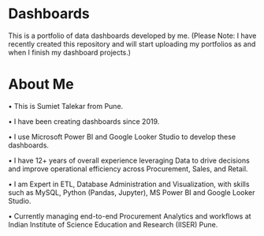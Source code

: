 # Dashboards

This is a portfolio of data dashboards developed by me. 
(Please Note: I have recently created this repository and will start uploading my portfolios as and when I finish my dashboard projects.)

# About Me

• This is Sumiet Talekar from Pune.

• I have been creating dashboards since 2019. 

• I use Microsoft Power BI and Google Looker Studio to develop these dashboards.

• I have 12+ years of overall experience leveraging Data to drive decisions and improve operational efficiency across Procurement, Sales, and Retail.

• I am Expert in ETL, Database Administration and Visualization, with skills such as MySQL, Python (Pandas, Jupyter), MS Power BI and Google Looker Studio.

• Currently managing end-to-end Procurement Analytics and workflows at Indian Institute of Science Education and Research (IISER) Pune.
